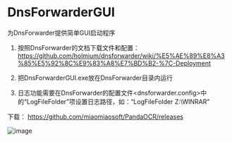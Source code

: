 # DnsForwarderGUI
为DnsForwarder提供简单GUI启动程序


1. 按照DnsForwarder的文档下载文件和配置：https://github.com/holmium/dnsforwarder/wiki/%E5%AE%89%E8%A3%85%E5%92%8C%E9%83%A8%E7%BD%B2-%7C-Deployment

2. 把DnsForwarderGUI.exe放在DnsForwarder目录内运行

3. 日志功能需要在DnsForwarder的配置文件<dnsforwarder.config>中的“LogFileFolder”项设置日志路径，如：“LogFileFolder Z:\WINRAR”

下载：
https://github.com/miaomiaosoft/PandaOCR/releases

![image](https://raw.githubusercontent.com/miaomiaosoft/DnsForwarderGUI/master/images/image01.png)

